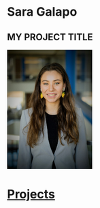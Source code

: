 # __Sara Galapo__
## MY PROJECT TITLE
<img src= "https://github.com/SaraGalapo/test/blob/main/profile.jpeg?raw=true" width="200" height= "280">

# [Projects](https://github.com/SaraGalapo/test/tree/main)
